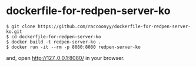 # dockerfile-for-redpen-server-ko

```
$ git clone https://github.com/raccoonyy/dockerfile-for-redpen-server-ko.git
$ cd dockerfile-for-redpen-server-ko
$ docker build -t redpen-server-ko .
$ docker run -it --rm -p 8080:8080 redpen-server-ko
```

and, open <http://127..0.0.1:8080/> in your browser.

